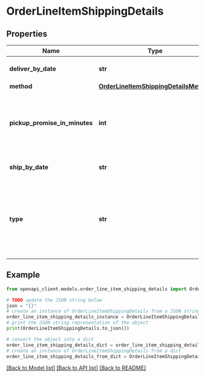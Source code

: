 # OrderLineItemShippingDetails


## Properties

Name | Type | Description | Notes
------------ | ------------- | ------------- | -------------
**deliver_by_date** | **str** | Required. The delivery by date, in ISO 8601 format. | [optional] 
**method** | [**OrderLineItemShippingDetailsMethod**](OrderLineItemShippingDetailsMethod.md) |  | [optional] 
**pickup_promise_in_minutes** | **int** | The promised time in minutes in which the order will be ready for pickup. This only applies to buy-online-pickup-in-store same-day order. | [optional] 
**ship_by_date** | **str** | Required. The ship by date, in ISO 8601 format. | [optional] 
**type** | **str** | Type of shipment. Indicates whether &#x60;deliveryDetails&#x60; or &#x60;pickupDetails&#x60; is applicable for this shipment. Acceptable values are: - \&quot;&#x60;delivery&#x60;\&quot; - \&quot;&#x60;pickup&#x60;\&quot;  | [optional] 

## Example

```python
from openapi_client.models.order_line_item_shipping_details import OrderLineItemShippingDetails

# TODO update the JSON string below
json = "{}"
# create an instance of OrderLineItemShippingDetails from a JSON string
order_line_item_shipping_details_instance = OrderLineItemShippingDetails.from_json(json)
# print the JSON string representation of the object
print(OrderLineItemShippingDetails.to_json())

# convert the object into a dict
order_line_item_shipping_details_dict = order_line_item_shipping_details_instance.to_dict()
# create an instance of OrderLineItemShippingDetails from a dict
order_line_item_shipping_details_from_dict = OrderLineItemShippingDetails.from_dict(order_line_item_shipping_details_dict)
```
[[Back to Model list]](../README.md#documentation-for-models) [[Back to API list]](../README.md#documentation-for-api-endpoints) [[Back to README]](../README.md)


